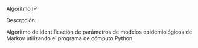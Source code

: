 Algoritmo IP

Descrpción:

Algoritmo de identificación de parámetros de modelos epidemiológicos de Markov utilizando el programa de cómputo Python.
